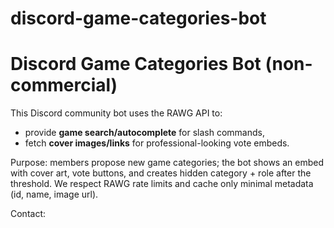 # discord-game-categories-bot
# Discord Game Categories Bot (non-commercial)

This Discord community bot uses the RAWG API to:
- provide **game search/autocomplete** for slash commands,
- fetch **cover images/links** for professional-looking vote embeds.

Purpose: members propose new game categories; the bot shows an embed with cover art, vote buttons, and creates hidden category + role after the threshold. We respect RAWG rate limits and cache only minimal metadata (id, name, image url).

Contact: <tu wstaw kontakt e-mail lub Discord tag>
